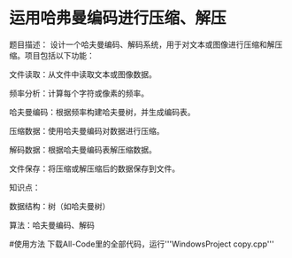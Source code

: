 # 运用哈弗曼编码进行压缩、解压

题目描述： 设计一个哈夫曼编码、解码系统，用于对文本或图像进行压缩和解压缩。项目包括以下功能：

文件读取：从文件中读取文本或图像数据。

频率分析：计算每个字符或像素的频率。

哈夫曼编码：根据频率构建哈夫曼树，并生成编码表。

压缩数据：使用哈夫曼编码对数据进行压缩。

解码数据：根据哈夫曼编码表解压缩数据。

文件保存：将压缩或解压缩后的数据保存到文件。

知识点：

数据结构：树（如哈夫曼树）

算法：哈夫曼编码、解码


#使用方法
下载All-Code里的全部代码，运行'''WindowsProject copy.cpp'''
